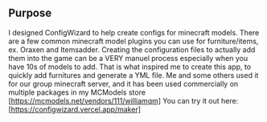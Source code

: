 
## Purpose
I designed ConfigWizard to help create configs for minecraft models. There are a few common minecraft model plugins you can use for furniture/items, ex. Oraxen and Itemsadder. Creating the configuration files to actually add them into the game can be a VERY manuel process especially when you have 10s of models to add. That is what inspired me to create this app, to quickly add furnitures and generate a YML file. Me and some others used it for our group minecraft server, and it has been used commercially on multiple packages in my MCModels store [https://mcmodels.net/vendors/111/williamqm] You can try it out here: [https://configwizard.vercel.app/maker]

